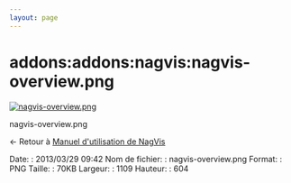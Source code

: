 ```yaml
---
layout: page
---
```


addons:addons:nagvis:nagvis-overview.png
========================================

[![nagvis-overview.png](../../..//assets/media/addons/addons/nagvis/nagvis-overview.png@cache=&w=900&h=490 "nagvis-overview.png")](../../..//assets/media/addons/addons/nagvis/nagvis-overview.png@cache= "Afficher le fichier original")

nagvis-overview.png

← Retour à [Manuel d'utilisation de
NagVis](../../../../nagios/addons/nagvis/nagvis-manuel-utilisation.html "nagios:addons:nagvis:nagvis-manuel-utilisation")

Date:
:   2013/03/29 09:42
Nom de fichier:
:   nagvis-overview.png
Format:
:   PNG
Taille:
:   70KB
Largeur:
:   1109
Hauteur:
:   604

